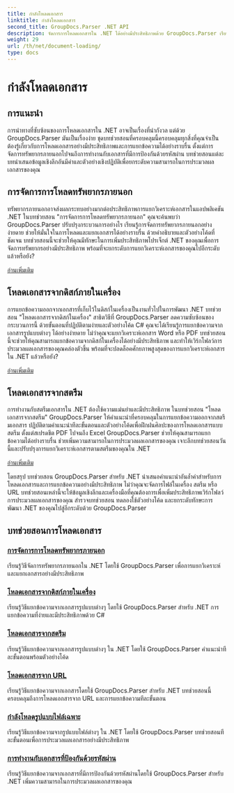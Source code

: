 ```yaml
---
title: กำลังโหลดเอกสาร
linktitle: กำลังโหลดเอกสาร
second_title: GroupDocs.Parser .NET API
description: จัดการการโหลดเอกสารใน .NET ได้อย่างมีประสิทธิภาพด้วย GroupDocs.Parser เรียนรู้วิธีแยกข้อความจากดิสก์ในเครื่อง สตรีม URL และอื่นๆ
weight: 29
url: /th/net/document-loading/
type: docs
---
```

# กำลังโหลดเอกสาร

## การแนะนำ

การนำทางที่ซับซ้อนของการโหลดเอกสารใน .NET อาจเป็นเรื่องที่น่ากังวล แต่ด้วย GroupDocs.Parser มันเป็นเรื่องง่าย ชุดบทช่วยสอนที่ครอบคลุมนี้ครอบคลุมทุกสิ่งที่คุณจำเป็นต้องรู้เกี่ยวกับการโหลดเอกสารอย่างมีประสิทธิภาพและการแยกข้อความได้อย่างราบรื่น ตั้งแต่การจัดการทรัพยากรภายนอกไปจนถึงการทำงานกับเอกสารที่มีการป้องกันด้วยรหัสผ่าน บทช่วยสอนแต่ละบทนำเสนอข้อมูลเชิงลึกอันมีค่าและตัวอย่างเชิงปฏิบัติเพื่อยกระดับความสามารถในการประมวลผลเอกสารของคุณ

## การจัดการการโหลดทรัพยากรภายนอก

ทรัพยากรภายนอกอาจส่งผลกระทบอย่างมากต่อประสิทธิภาพการแยกวิเคราะห์เอกสารในแอปพลิเคชัน .NET ในบทช่วยสอน "การจัดการการโหลดทรัพยากรภายนอก" คุณจะค้นพบว่า GroupDocs.Parser ปรับปรุงกระบวนการอย่างไร เรียนรู้การจัดการทรัพยากรภายนอกอย่างง่ายดาย ช่วยให้มั่นใจในการโหลดและแยกเอกสารได้อย่างราบรื่น ด้วยคำอธิบายและตัวอย่างโค้ดที่ชัดเจน บทช่วยสอนนี้จะช่วยให้คุณมีทักษะในการเพิ่มประสิทธิภาพโปรเจ็กต์ .NET ของคุณเพื่อการจัดการทรัพยากรอย่างมีประสิทธิภาพ พร้อมที่จะยกระดับการแยกวิเคราะห์เอกสารของคุณไปอีกระดับแล้วหรือยัง?

[อ่านเพิ่มเติม](./handling-loading-of-external-resources/)

## โหลดเอกสารจากดิสก์ภายในเครื่อง

การแยกข้อความออกจากเอกสารที่เก็บไว้ในดิสก์ในเครื่องเป็นงานทั่วไปในการพัฒนา .NET บทช่วยสอน "โหลดเอกสารจากดิสก์ในเครื่อง" สาธิตวิธีที่ GroupDocs.Parser ลดความซับซ้อนของกระบวนการนี้ ด้วยขั้นตอนที่ปฏิบัติตามง่ายและตัวอย่างโค้ด C# คุณจะได้เรียนรู้การแยกข้อความจากเอกสารรูปแบบต่างๆ ได้อย่างง่ายดาย ไม่ว่าคุณจะแยกวิเคราะห์เอกสาร Word หรือ PDF บทช่วยสอนนี้จะช่วยให้คุณสามารถแยกข้อความจากดิสก์ในเครื่องได้อย่างมีประสิทธิภาพ และทำให้เวิร์กโฟลว์การประมวลผลเอกสารของคุณคล่องตัวขึ้น พร้อมที่จะปลดล็อคศักยภาพสูงสุดของการแยกวิเคราะห์เอกสารใน .NET แล้วหรือยัง?

[อ่านเพิ่มเติม](./load-document-from-local-disk/)

## โหลดเอกสารจากสตรีม

การทำงานกับสตรีมเอกสารใน .NET ต้องใช้ความแม่นยำและมีประสิทธิภาพ ในบทช่วยสอน "โหลดเอกสารจากสตรีม" GroupDocs.Parser ให้คำแนะนำที่ครอบคลุมในการแยกข้อความออกจากสตรีมเอกสาร ปฏิบัติตามคำแนะนำทีละขั้นตอนและตัวอย่างโค้ดเพื่อฝึกฝนศิลปะของการโหลดเอกสารแบบสตรีม ตั้งแต่สเปรดชีต PDF ไปจนถึง Excel GroupDocs.Parser ช่วยให้คุณสามารถแยกข้อความได้อย่างราบรื่น ช่วยเพิ่มความสามารถในการประมวลผลเอกสารของคุณ เจาะลึกบทช่วยสอนวันนี้และปรับปรุงการแยกวิเคราะห์เอกสารตามสตรีมของคุณใน .NET

[อ่านเพิ่มเติม](./load-document-from-stream/)

โดยสรุป บทช่วยสอน GroupDocs.Parser สำหรับ .NET นำเสนอคำแนะนำอันล้ำค่าสำหรับการโหลดเอกสารและการแยกข้อความอย่างมีประสิทธิภาพ ไม่ว่าคุณจะจัดการไฟล์ในเครื่อง สตรีม หรือ URL บทช่วยสอนเหล่านี้จะให้ข้อมูลเชิงลึกและเครื่องมือที่คุณต้องการเพื่อเพิ่มประสิทธิภาพเวิร์กโฟลว์การประมวลผลเอกสารของคุณ สำรวจบทช่วยสอน ทดลองใช้ตัวอย่างโค้ด และยกระดับทักษะการพัฒนา .NET ของคุณไปสู่อีกระดับด้วย GroupDocs.Parser

## บทช่วยสอนการโหลดเอกสาร
### [การจัดการการโหลดทรัพยากรภายนอก](./handling-loading-of-external-resources/)
เรียนรู้วิธีจัดการทรัพยากรภายนอกใน .NET โดยใช้ GroupDocs.Parser เพื่อการแยกวิเคราะห์และแยกเอกสารอย่างมีประสิทธิภาพ
### [โหลดเอกสารจากดิสก์ภายในเครื่อง](./load-document-from-local-disk/)
เรียนรู้วิธีแยกข้อความจากเอกสารรูปแบบต่างๆ โดยใช้ GroupDocs.Parser สำหรับ .NET การแยกข้อความที่ง่ายและมีประสิทธิภาพด้วย C#
### [โหลดเอกสารจากสตรีม](./load-document-from-stream/)
เรียนรู้วิธีแยกข้อความจากเอกสารรูปแบบต่างๆ ใน .NET โดยใช้ GroupDocs.Parser คำแนะนำทีละขั้นตอนพร้อมตัวอย่างโค้ด
### [โหลดเอกสารจาก URL](./load-document-from-url/)
เรียนรู้วิธีแยกข้อความจากเอกสารโดยใช้ GroupDocs.Parser สำหรับ .NET บทช่วยสอนนี้ครอบคลุมถึงการโหลดเอกสารจาก URL และการแยกข้อความทีละขั้นตอน
### [กำลังโหลดรูปแบบไฟล์เฉพาะ](./loading-specific-file-formats/)
เรียนรู้วิธีแยกข้อความจากรูปแบบไฟล์ต่างๆ ใน .NET โดยใช้ GroupDocs.Parser บทช่วยสอนทีละขั้นตอนเพื่อการประมวลผลเอกสารอย่างมีประสิทธิภาพ
### [การทำงานกับเอกสารที่ป้องกันด้วยรหัสผ่าน](./working-with-password-protected-documents/)
เรียนรู้วิธีแยกข้อความจากเอกสารที่มีการป้องกันด้วยรหัสผ่านโดยใช้ GroupDocs.Parser สำหรับ .NET เพิ่มความสามารถในการประมวลผลเอกสารของคุณ
